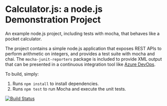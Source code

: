 Calculator.js: a node.js Demonstration Project
==============================================
An example node.js project, including tests with mocha, that behaves like
a pocket calculator.

The project contains a simple node.js application that exposes REST APIs
to perform arithmetic on integers, and provides a test suite with mocha
and chai.  The `mocha-junit-reporters` package is included to provide XML
output that can be presented in a continuous integration tool like
[Azure DevOps](https://azure.com/devops).

To build, simply:

1. Runs `npm install` to install dependencies.
2. Runs `npm test` to run Mocha and execute the unit tests.

[![Build Status](https://dev.azure.com/brunorfbosch/Integrating%20External%20Source%20Control%20with%20Azure%20Pipelines/_apis/build/status/brunorfbosch.calculator?branchName=master)](https://dev.azure.com/brunorfbosch/Integrating%20External%20Source%20Control%20with%20Azure%20Pipelines/_build/latest?definitionId=6&branchName=master)
